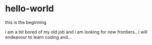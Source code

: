 # hello-world
this is the beginning

i am a bit bored of my old job and i am looking for new frontiers...i will endeavour to learn coding and...
